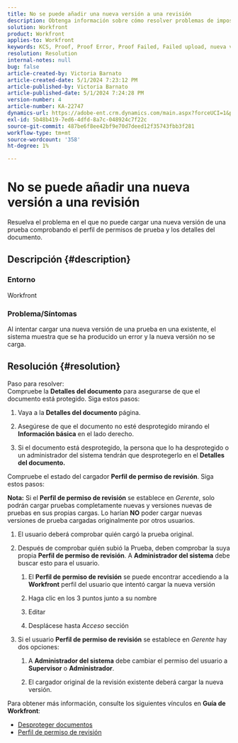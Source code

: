 ```yaml
---
title: No se puede añadir una nueva versión a una revisión
description: Obtenga información sobre cómo resolver problemas de imposibilidad de cargar una nueva versión de una prueba.
solution: Workfront
product: Workfront
applies-to: Workfront
keywords: KCS, Proof, Proof Error, Proof Failed, Failed upload, nueva versión, Workfront
resolution: Resolution
internal-notes: null
bug: false
article-created-by: Victoria Barnato
article-created-date: 5/1/2024 7:23:12 PM
article-published-by: Victoria Barnato
article-published-date: 5/1/2024 7:24:28 PM
version-number: 4
article-number: KA-22747
dynamics-url: https://adobe-ent.crm.dynamics.com/main.aspx?forceUCI=1&pagetype=entityrecord&etn=knowledgearticle&id=e55ddd3a-f007-ef11-9f89-000d3a372703
exl-id: 5b48b419-7ed6-4dfd-8a7c-048924c7f22c
source-git-commit: 487be6f8ee42bf9e70d7deed12f35743fbb3f281
workflow-type: tm+mt
source-wordcount: '358'
ht-degree: 1%

---
```


# No se puede añadir una nueva versión a una revisión


Resuelva el problema en el que no puede cargar una nueva versión de una prueba comprobando el perfil de permisos de prueba y los detalles del documento.

## Descripción {#description}


### <b>Entorno</b>

Workfront



### <b>Problema/Síntomas</b>

Al intentar cargar una nueva versión de una prueba en una existente, el sistema muestra que se ha producido un error y la nueva versión no se carga.


## Resolución {#resolution}

Paso para resolver:<br>
Compruebe la <b>Detalles del documento</b> para asegurarse de que el documento está protegido. Siga estos pasos:

1. Vaya a la <b>Detalles del documento</b> página.


2. Asegúrese de que el documento no esté desprotegido mirando el <b>Información básica</b> en el lado derecho.


3. Si el documento está desprotegido, la persona que lo ha desprotegido o un administrador del sistema tendrán que desprotegerlo en el <b>Detalles del documento.</b>




Compruebe el estado del cargador <b>Perfil de permiso de revisión</b>. Siga estos pasos:

<b>Nota:</b> Si el <b>Perfil de permiso de revisión</b> se establece en *Gerente*, solo podrán cargar pruebas completamente nuevas y versiones nuevas de pruebas en sus propias cargas. Lo harían <b>NO</b> poder cargar nuevas versiones de prueba cargadas originalmente por otros usuarios.

1. El usuario deberá comprobar quién cargó la prueba original.


2. Después de comprobar quién subió la Prueba, deben comprobar la suya propia <b>Perfil de permiso de revisión</b>. A <b>Administrador del sistema</b> debe buscar esto para el usuario.

   1. El <b>Perfil de permiso de revisión</b> se puede encontrar accediendo a la <b>Workfront</b> perfil del usuario que intentó cargar la nueva versión


   2. Haga clic en los 3 puntos junto a su nombre


   3. Editar


   4. Desplácese hasta *Acceso* sección


3. Si el usuario <b>Perfil de permiso de revisión</b> se establece en *Gerente* hay dos opciones:

   1. A <b>Administrador del sistema</b> debe cambiar el permiso del usuario a <b>Supervisor</b> o <b>Administrador</b>.


   2. El cargador original de la revisión existente deberá cargar la nueva versión.




Para obtener más información, consulte los siguientes vínculos en <b>Guía de Workfront</b>:

- [Desproteger documentos](https://experienceleague.adobe.com/docs/workfront/using/documents/manage-documents/check-out-documents.html)
- [Perfil de permiso de revisión](https://experienceleague.adobe.com/docs/workfront/using/review-and-approve-work/proofing/proofing-overview/permission-profiles.html)
